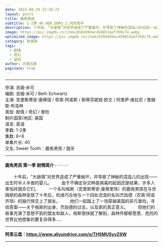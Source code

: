 ```yaml
---
date: 2023-08-29 15:20:23
layout: post5
title: 鹿角男孩
subtitle: 1-2季.4K HDR.DDR5.1.内封官中
description: 十年前，“大崩塌”对世界造成了严重破坏，并导致了神秘的混血儿的出现——出生时半人半兽的婴儿。由于不确定杂交种是病毒的起因还是结果，许多人害怕并猎杀它们...
image: https://pic.imgdb.cn/item/650d494ac458853aef359c74.webp
optimized_image: https://pic.imgdb.cn/item/650d494ac458853aef359c74.webp
category: 欧美剧
tags:
  - 剧情
  - 奇幻
  - 冒险
author: 对酒当歌
paginate: true
---
```


---

导演: 吉姆·米可  
编剧: 吉姆·米可 / Beth Schwartz  
主演: 克里斯蒂安·康佛瑞 / 侬索·阿诺斯 / 斯蒂芬妮娅·欧文 / 阿里萨·维拉尼 / 詹姆斯·布洛林  
类型: 剧情 / 奇幻 / 冒险  
制片国家/地区: 美国  
语言: 英语  
季数: 1-2季  
集数: 8+8  
单集片长: 40  
又名: Sweet Tooth：鹿角男孩 / 甜牙  

---

#### 鹿角男孩 第一季 剧情简介 · · · · · ·

　　十年前，“大崩塌”对世界造成了严重破坏，并导致了神秘的混血儿的出现——出生时半人半兽的婴儿。
　　由于不确定杂交种是病毒的起因还是结果，许多人害怕并猎杀它们。
　　一个名叫格斯（克里斯蒂安·康弗里饰）的鹿角男孩在与世隔绝的森林安居了十年后，机缘巧合地与一个四处流浪的名叫杰珀德（农索·阿诺 齐饰）的独行侠交上了朋友。
　　他们一起踏上了一场穿越美国的非凡冒险，寻找答案——关于格斯的出身，杰珀德的过去，以及家的真正意义。
　　但他们的故事充满了意想不到的盟友和敌人，格斯很快就了解到，森林外郁郁葱葱、危险的世界比他想象的要复杂得多.....

---

**阿里云盘：<https://www.aliyundrive.com/s/THSMUSyyZ6W>**

---
